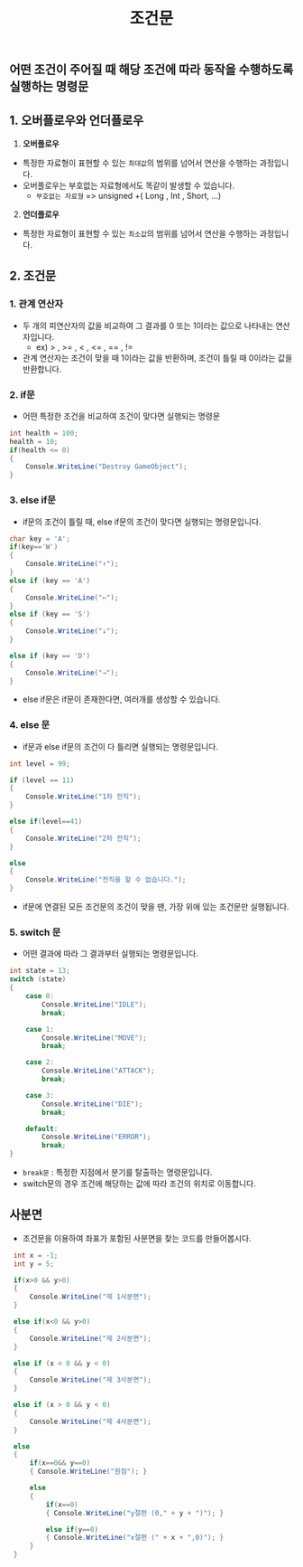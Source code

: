 ﻿---
layout: simple
title: "조건문"
---

## 어떤 조건이 주어질 때 해당 조건에 따라 동작을 수행하도록 실행하는 명령문

## 1. 오버플로우와 언더플로우

1. **오버플로우**

- 특정한 자료형이 표현할 수 있는 `최대값`의 범위를 넘어서 연산을 수행하는 과정입니다.
- 오버플로우는 부호없는 자료형에서도 똑같이 발생할 수 있습니다.
  - `부호없는 자료형` => unsigned +( Long , Int , Short, ...)

2. **언더플로우**

- 특정한 자료형이 표현할 수 있는 `최소값`의 범위를 넘어서 연산을 수행하는 과정입니다.

## 2. 조건문

### 1. **관계 연산자**

- 두 개의 피연산자의 값을 비교하여 그 결과를 0 또는 1이라는 값으로 나타내는 연산자입니다.
  - ex) > , >= , < , <= , == , !=
- 관계 연산자는 조건이 맞을 때 1이라는 값을 반환하며, 조건이 틀릴 때 0이라는 값을 반환합니다.

### 2. **if문**

- 어떤 특정한 조건을 비교하여 조건이 맞다면 실행되는 명령문

```csharp
int health = 100;
health = 10;
if(health <= 0)
{
    Console.WriteLine("Destroy GameObject");
}
```

### 3. **else if문**

- if문의 조건이 틀릴 때, else if문의 조건이 맞다면 실행되는 명령문입니다.

```csharp
char key = 'A';
if(key=='W')
{
    Console.WriteLine("↑");
}
else if (key == 'A')
{
    Console.WriteLine("←");
}
else if (key == 'S')
{
    Console.WriteLine("↓");
}

else if (key == 'D')
{
    Console.WriteLine("→");
}
```

- else if문은 if문이 존재한다면, 여러개를 생성할 수 있습니다.

### 4. **else 문**

- if문과 else if문의 조건이 다 틀리면 실행되는 명령문입니다.

```c#
int level = 99;

if (level == 11)
{
    Console.WriteLine("1차 전직");
}

else if(level==41)
{
    Console.WriteLine("2차 전직");
}

else
{
    Console.WriteLine("전직을 할 수 없습니다.");
}
```

- if문에 연결된 모든 조건문의 조건이 맞을 땐, 가장 위에 있는 조건문만 실행됩니다.

### 5. **switch 문**

- 어떤 결과에 따라 그 결과부터 실행되는 명령문입니다.

```c#
int state = 13;
switch (state)
{
    case 0:
        Console.WriteLine("IDLE");
        break;

    case 1:
        Console.WriteLine("MOVE");
        break;

    case 2:
        Console.WriteLine("ATTACK");
        break;

    case 3:
        Console.WriteLine("DIE");
        break;

    default:
        Console.WriteLine("ERROR");
        break;
}
```

- `break문` : 특정한 지점에서 분기를 탈출하는 명령문입니다.
- switch문의 경우 조건에 해당하는 값에 따라 조건의 위치로 이동합니다.

## 사분면

- 조건문을 이용하여 좌표가 포함된 사분면을 찾는 코드를 만들어봅시다.

```c#
 int x = -1;
 int y = 5;

 if(x>0 && y>0)
 {
     Console.WriteLine("제 1사분면");
 }

 else if(x<0 && y>0)
 {
     Console.WriteLine("제 2사분면");
 }

 else if (x < 0 && y < 0)
 {
     Console.WriteLine("제 3사분면");
 }

 else if (x > 0 && y < 0)
 {
     Console.WriteLine("제 4사분면");
 }

 else
 {
     if(x==0&& y==0)
     { Console.WriteLine("원점"); }

     else
     {
         if(x==0)
         { Console.WriteLine("y절편 (0," + y + ")"); }

         else if(y==0)
         { Console.WriteLine("x절편 (" + x + ",0)"); }
     }
 }

```
